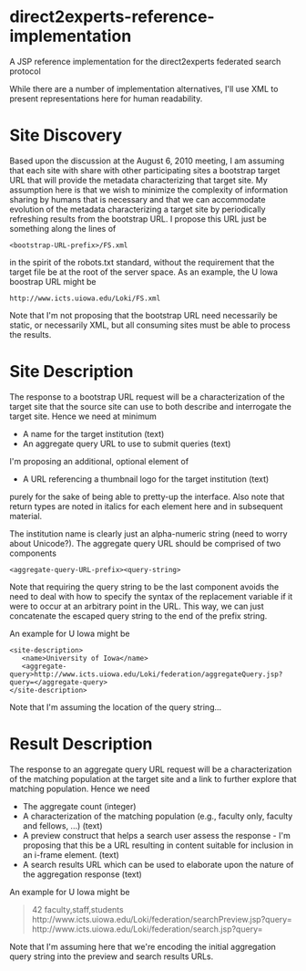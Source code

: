 # direct2experts-reference-implementation
A JSP reference implementation for the direct2experts federated search protocol

While there are a number of implementation alternatives, I'll use XML to present representations here for human readability.

# Site Discovery

Based upon the discussion at the August 6, 2010 meeting, I am assuming that each site with share with other participating sites a bootstrap target URL that will provide the metadata characterizing that target site.  My assumption here is that we wish to minimize the complexity of information sharing by humans that is necessary and that we can accommodate evolution of the metadata characterizing a target site by periodically refreshing results from the bootstrap URL.  I propose this URL just be something along the lines of

```
<bootstrap-URL-prefix>/FS.xml
```

in the spirit of the robots.txt standard, without the requirement that the target file be at the root of the server space.  As an example, the U Iowa boostrap URL might be

```
http://www.icts.uiowa.edu/Loki/FS.xml
```

Note that I'm not proposing that the bootstrap URL need necessarily be static, or necessarily XML, but all consuming sites must be able to process the results.
# Site Description
The response to a bootstrap URL request will be a characterization of the target site that the source site can use to both describe and interrogate the target site.  Hence we need at minimum
* A name for the target institution (text)
* An aggregate query URL to use to submit queries (text)

I'm proposing an additional, optional element of

* A URL referencing a thumbnail logo for the target institution (text)

purely for the sake of being able to pretty-up the interface.  Also note that return types are noted in italics for each element here and in subsequent material.

The institution name is clearly just an alpha-numeric string (need to worry about Unicode?).  The aggregate query URL should be comprised of two components

```
<aggregate-query-URL-prefix><query-string>
```

Note that requiring the query string to be the last component avoids the need to deal with how to specify the syntax of the replacement variable if it were to occur at an arbitrary point in the URL.  This way, we can just concatenate the escaped query string to the end of the prefix string.

An example for U Iowa might be

```
<site-description>
   <name>University of Iowa</name>
   <aggregate-query>http://www.icts.uiowa.edu/Loki/federation/aggregateQuery.jsp?query=</aggregate-query>
</site-description>
```

Note that I'm assuming the location of the query string...
# Result Description
The response to an aggregate query URL request will be a characterization of the matching population at the target site and a link to further explore that matching population.  Hence we need
* The aggregate count (integer)
* A characterization of the matching population (e.g., faculty only, faculty and fellows, ...) (text)
* A preview construct that helps a search user assess the response - I'm proposing that this be a URL resulting in content suitable for inclusion in an i-frame element. (text)
* A search results URL which can be used to elaborate upon the nature of the aggregation response (text)

An example for U Iowa might be

> <aggregation-result>
>    <count>42</count>
>    <population-type>faculty,staff,students</population-type>
>    <preview-URL>http://www.icts.uiowa.edu/Loki/federation/searchPreview.jsp?query=<query-string></preview-URL>
>    <search-results-URL>http://www.icts.uiowa.edu/Loki/federation/search.jsp?query=<query-string></search-results-URL>
> </aggregation-result>

Note that I'm assuming here that we're encoding the initial aggregation query string into the preview and search results URLs.
